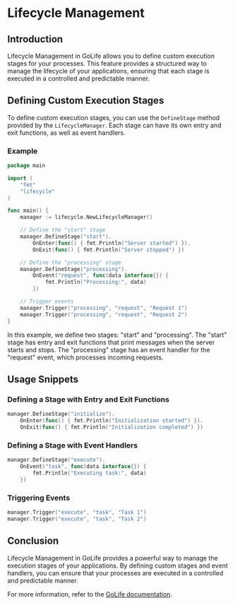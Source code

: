# Lifecycle Management

## Introduction

Lifecycle Management in GoLife allows you to define custom execution stages for your processes. This feature provides a structured way to manage the lifecycle of your applications, ensuring that each stage is executed in a controlled and predictable manner.

## Defining Custom Execution Stages

To define custom execution stages, you can use the `DefineStage` method provided by the `LifecycleManager`. Each stage can have its own entry and exit functions, as well as event handlers.

### Example

```go
package main

import (
	"fmt"
	"lifecycle"
)

func main() {
	manager := lifecycle.NewLifecycleManager()

	// Define the "start" stage
	manager.DefineStage("start").
		OnEnter(func() { fmt.Println("Server started") }).
		OnExit(func() { fmt.Println("Server stopped") })

	// Define the "processing" stage
	manager.DefineStage("processing").
		OnEvent("request", func(data interface{}) {
			fmt.Println("Processing:", data)
		})

	// Trigger events
	manager.Trigger("processing", "request", "Request 1")
	manager.Trigger("processing", "request", "Request 2")
}
```

In this example, we define two stages: "start" and "processing". The "start" stage has entry and exit functions that print messages when the server starts and stops. The "processing" stage has an event handler for the "request" event, which processes incoming requests.

## Usage Snippets

### Defining a Stage with Entry and Exit Functions

```go
manager.DefineStage("initialize").
	OnEnter(func() { fmt.Println("Initialization started") }).
	OnExit(func() { fmt.Println("Initialization completed") })
```

### Defining a Stage with Event Handlers

```go
manager.DefineStage("execute").
	OnEvent("task", func(data interface{}) {
		fmt.Println("Executing task:", data)
	})
```

### Triggering Events

```go
manager.Trigger("execute", "task", "Task 1")
manager.Trigger("execute", "task", "Task 2")
```

## Conclusion

Lifecycle Management in GoLife provides a powerful way to manage the execution stages of your applications. By defining custom stages and event handlers, you can ensure that your processes are executed in a controlled and predictable manner.

For more information, refer to the [GoLife documentation](../README.md).
